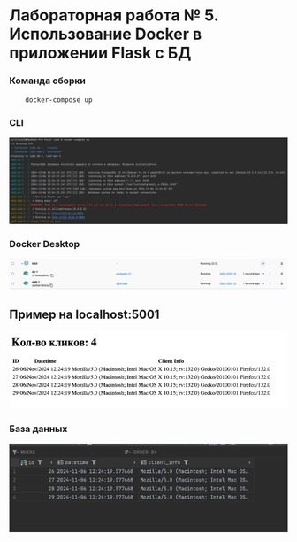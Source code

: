 # Лабораторная работа № 5. Использование Docker в приложении Flask с БД


### Команда сборки
```bash
    docker-compose up
```

### CLI
![img.png](img/img.png)

### Docker Desktop

![img.png](img/img_3.png)

## Пример на localhost:5001
![img_1.png](img/img_1.png)

### База данных
![img_2.png](img/img_2.png)